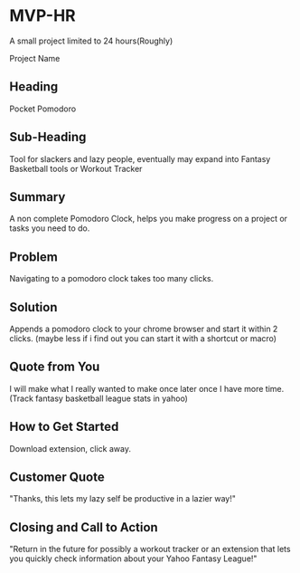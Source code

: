 # MVP-HR
A small project limited to 24 hours(Roughly)

Project Name

## Heading ##
Pocket Pomodoro

## Sub-Heading ##
Tool for slackers and lazy people, eventually may expand into Fantasy Basketball tools or Workout Tracker

## Summary ##
A non complete Pomodoro Clock, helps you make progress on a project or tasks you need to do.

## Problem ##
Navigating to a pomodoro clock takes too many clicks.

## Solution ##
Appends a pomodoro clock to your chrome browser and start it within 2 clicks. (maybe less if i find out you can start it with a shortcut or macro)

## Quote from You ##
I will make what I really wanted to make once later once I have more time. (Track fantasy basketball league stats in yahoo)

## How to Get Started ##
Download extension, click away.

## Customer Quote ##
"Thanks, this lets my lazy self be productive in a lazier way!"

## Closing and Call to Action ##
"Return in the future for possibly a workout tracker or an extension that lets you quickly check information about your Yahoo Fantasy League!"
